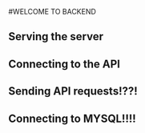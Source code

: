 #WELCOME TO BACKEND
## Serving the server

## Connecting to the API

## Sending API requests!??!

## Connecting to MYSQL!!!!